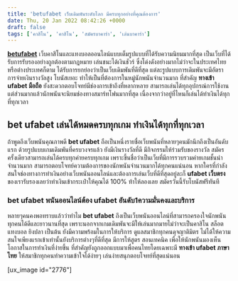 ```yaml
---
title: 'betufabet เว็บเดิมพันระดับโลก มีครบทุกอย่างที่คุณต้องการ'
date: Thu, 20 Jan 2022 08:42:26 +0000
draft: false
tags: ['คาสิโน', 'คาสิโน', 'สมัครบาคาร่า', 'เล่นบาคาร่า']
---
```


**[betufabet](/archives/)** เว็บคาสิโนและแทงบอลออนไลน์แบบเต็มรูปแบบที่ได้รับความนิยมมากที่สุด เป็นเว็บที่ได้รับการรับรองอย่างถูกต้องตามกฎหมาย เล่นชนะได้เงินชัวร์ ซึ่งโด่งดังอย่างมากไม่ว่าจะในประเทศไทยหรือต่างประเทศก็ตาม ได้รับการยกย่องว่าเป็นเว็บเดิมพันที่ดีที่สุด แต่ละรูปแบบการเดิมพันจะมีอัตราการจ่ายเงินรางวัลสูง โบนัสเยอะ ทำให้เป็นที่ต้องการในหมู่นักพนันจำนวนมาก ที่สำคัญ **ทางเข้า ufabet มือถือ** ยังสะดวกตอบโจทย์มีช่องการเข้าถึงที่หลากหลาย สามารถเล่นได้ทุกอุปกรณ์การใช้งาน แต่ส่วนมากแล้วนักพนันจะนิยมช่องทางสมาร์ทโฟนมากที่สุด เนื่องจากว่าอยู่ที่ไหนก็เล่นได้ทำเงินได้ทุกที่ทุกเวลา

**bet ufabet เล่นได้หมดครบทุกเกม ทำเงินได้ทุกที่ทุกเวลา**
---------------------------------------------------------

ถ้าพูดถึงเว็บพนันคุณภาพดี **bet ufabet** ถือเป็นหนึ่งรายชื่อเว็บพนันที่หลายๆคนมักนึกถึงเป็นอันดับแรก ด้วยรูปแบบเกมเดิมพันที่ครบวงจรแล้ว ยังมีเงินรางวัลที่ดี มีกิจกรรมให้ร่วมรับของรางวัล สมัครครั้งเดียวสามารถเล่นได้ครบทุกค่ายครบทุกเกม เพราะขึ้นชื่อว่าเป็นเว็บที่มีการรวบรวมค่ายเกมชั้นนำจำนวนมาก สามารถตอบโจทย์ความต้องการของนักพนันจำนวนมากได้ทุกคนแน่นอน หากใครที่กำลังสนใจช่องทางการทำเงินอย่างเว็บพนันออนไลน์และต้องการเล่นเว็บที่ดีที่สุดอยู่ละก็ **ufabet เว็บตรง** ของเรารับรองเลยว่าทำเงินเข้ากระเป๋าให้คุณได้ 100% ท้าให้ลองเลย สมัครวันนี้รับโบนัสฟรีทันที

### **bet ufabet พนันออนไลน์ต้อง ufabet อันดับ1ความมั่นคงและบริการ**

หลายๆคนคงพอทราบแล้วว่าทำไม **bet ufabet** ถึงเป็นเว็บพนันออนไลน์ที่สามารถครองใจนักพนันทุกคนได้ดีและยาวนานที่สุด เพราะนอกจากเกมเดิมพันจะมีให้เล่นมากมายไม่ว่าจะเป็นคาสิโน สล็อต แทงบอล ยิงปลา เป็นต้น ยังมีความพร้อมในการให้บริการ ดูแลสมาชิกทุกคนดุจญาติมิตร ไม่ได้ให้ความสนใจเพียงแรกเข้าเท่านั้นยังบริการต่างๆที่ดีที่สุด มีการให้สูตร สอนเทคนิค เพื่อให้นักพนันมองเห็นโอกาสในการทำเงินที่ง่ายขึ้น ที่สำคัญยังถูกออกแบบมาเพื่อคนไทยโดยเฉพาะมี **ทางเข้า ufabet ภาษาไทย** ให้สมาชิกทุกคนทำความเข้าใจได้ง่ายๆ เล่นง่ายสนุกตอบโจทย์ที่สุดแน่นอน

\[ux\_image id="2776"\]